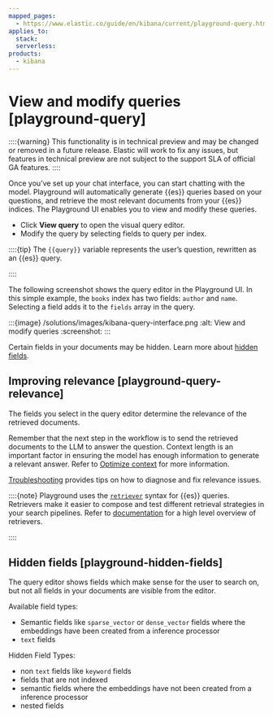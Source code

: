 ```yaml
---
mapped_pages:
  - https://www.elastic.co/guide/en/kibana/current/playground-query.html
applies_to:
  stack:
  serverless:
products:
  - kibana
---
```


# View and modify queries [playground-query]

::::{warning}
This functionality is in technical preview and may be changed or removed in a future release. Elastic will work to fix any issues, but features in technical preview are not subject to the support SLA of official GA features.
::::


Once you’ve set up your chat interface, you can start chatting with the model. Playground will automatically generate {{es}} queries based on your questions, and retrieve the most relevant documents from your {{es}} indices. The Playground UI enables you to view and modify these queries.

* Click **View query** to open the visual query editor.
* Modify the query by selecting fields to query per index.

::::{tip}
The `{{query}}` variable represents the user’s question, rewritten as an {{es}} query.

::::


The following screenshot shows the query editor in the Playground UI. In this simple example, the `books` index has two fields: `author` and `name`. Selecting a field adds it to the `fields` array in the query.

:::{image} /solutions/images/kibana-query-interface.png
:alt: View and modify queries
:screenshot:
:::

Certain fields in your documents may be hidden. Learn more about [hidden fields](#playground-hidden-fields).


## Improving relevance [playground-query-relevance]

The fields you select in the query editor determine the relevance of the retrieved documents.

Remember that the next step in the workflow is to send the retrieved documents to the LLM to answer the question. Context length is an important factor in ensuring the model has enough information to generate a relevant answer. Refer to [Optimize context](playground-context.md) for more information.

[Troubleshooting](playground-troubleshooting.md) provides tips on how to diagnose and fix relevance issues.

::::{note}
Playground uses the [`retriever`](https://www.elastic.co/docs/api/doc/elasticsearch/operation/operation-search#operation-search-body-application-json-retriever) syntax for {{es}} queries. Retrievers make it easier to compose and test different retrieval strategies in your search pipelines. Refer to [documentation](../querying-for-search.md) for a high level overview of retrievers.

::::



## Hidden fields [playground-hidden-fields]

The query editor shows fields which make sense for the user to search on, but not all fields in your documents are visible from the editor.

Available field types:

* Semantic fields like `sparse_vector` or `dense_vector` fields where the embeddings have been created from a inference processor
* `text` fields

Hidden Field Types:

* non `text` fields like `keyword` fields
* fields that are not indexed
* semantic fields where the embeddings have not been created from a inference processor
* nested fields

